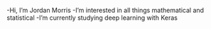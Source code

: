 -Hi, I’m Jordan Morris
-I’m interested in all things mathematical and statistical
-I’m currently studying deep learning with Keras
